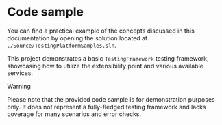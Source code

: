 # Code sample

You can find a practical example of the concepts discussed in this documentation by opening the solution located at `./Source/TestingPlatformSamples.sln`.

This project demonstrates a basic `TestingFramework` testing framework, showcasing how to utilize the extensibility point and various available services.

> [!WARNING]
> Please note that the provided code sample is for demonstration purposes only. It does not represent a fully-fledged testing framework and lacks coverage for many scenarios and error checks.
